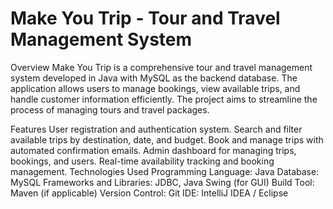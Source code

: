 # Make You Trip - Tour and Travel Management System
Overview
Make You Trip is a comprehensive tour and travel management system developed in Java with MySQL as the backend database. The application allows users to manage bookings, view available trips, and handle customer information efficiently. The project aims to streamline the process of managing tours and travel packages.

Features
User registration and authentication system.
Search and filter available trips by destination, date, and budget.
Book and manage trips with automated confirmation emails.
Admin dashboard for managing trips, bookings, and users.
Real-time availability tracking and booking management.
Technologies Used
Programming Language: Java
Database: MySQL
Frameworks and Libraries: JDBC, Java Swing (for GUI)
Build Tool: Maven (if applicable)
Version Control: Git
IDE: IntelliJ IDEA / Eclipse

